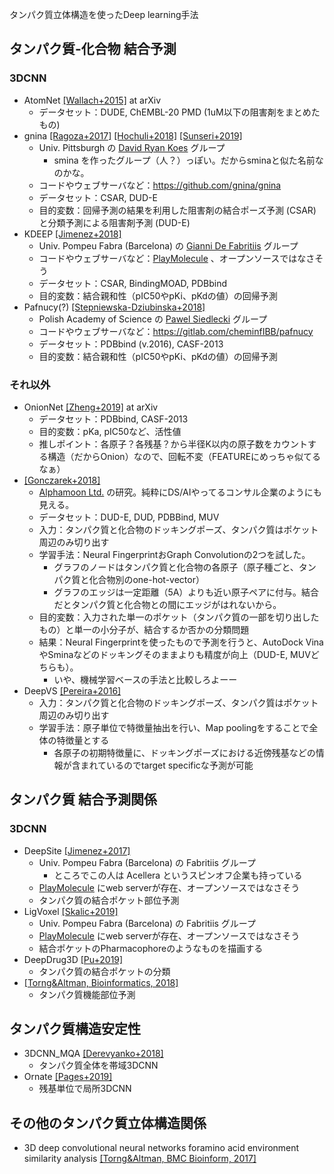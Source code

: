タンパク質立体構造を使ったDeep learning手法
<!--
* NAME [[AUTHOR YEAR]](ADDRESS) at JOURNAL NAME
  * INSTITUTE NAME の PRINCIPAL INVESTIGATOR グループ
  * コードやウェブサーバなど：存在すればアドレスを記述
  * データセット：
  * 目的変数：
  * 推しポイント（あれば）
-->
## タンパク質-化合物 結合予測

### 3DCNN
* AtomNet [[Wallach+2015]](https://arxiv.org/abs/1510.02855) at arXiv
  * データセット：DUDE, ChEMBL-20 PMD (1uM以下の阻害剤をまとめたもの)
* gnina [[Ragoza+2017]](https://pubs.acs.org/doi/abs/10.1021%2Facs.jcim.6b00740) [[Hochuli+2018]](https://www.sciencedirect.com/science/article/pii/S1093326318301670) [[Sunseri+2019]](https://link.springer.com/article/10.1007/s10822-018-0133-y)
  * Univ. Pittsburgh の [David Ryan Koes](http://bits.csb.pitt.edu/) グループ
    * smina を作ったグループ（人？）っぽい。だからsminaと似た名前なのかな。
  * コードやウェブサーバなど：https://github.com/gnina/gnina
  * データセット：CSAR, DUD-E
  * 目的変数：回帰予測の結果を利用した阻害剤の結合ポーズ予測 (CSAR) と分類予測による阻害剤予測 (DUD-E) 
* KDEEP [[Jimenez+2018]](https://pubs.acs.org/doi/10.1021/acs.jcim.7b00650)
  * Univ. Pompeu Fabra (Barcelona) の [Gianni De Fabritiis](http://www.compscience.org/) グループ
  * コードやウェブサーバなど：[PlayMolecule](https://playmolecule.org/) 、オープンソースではなさそう
  * データセット：CSAR, BindingMOAD, PDBbind
  * 目的変数：結合親和性（pIC50やpKi、pKdの値）の回帰予測
* Pafnucy(?) [[Stepniewska-Dziubinska+2018]](https://academic.oup.com/bioinformatics/article/34/21/3666/4994792)
  * Polish Academy of Science の [Pawel Siedlecki](https://cheminfibb.github.io/) グループ
  * コードやウェブサーバなど：https://gitlab.com/cheminfIBB/pafnucy
  * データセット：PDBbind (v.2016), CASF-2013
  * 目的変数：結合親和性（pIC50やpKi、pKdの値）の回帰予測


### それ以外
* OnionNet [[Zheng+2019]](https://arxiv.org/abs/1906.02418) at arXiv
  * データセット：PDBbind, CASF-2013
  * 目的変数：pKa, pIC50など、活性値
  * 推しポイント：各原子？各残基？から半径K以内の原子数をカウントする構造（だからOnion）なので、回転不変（FEATUREにめっちゃ似てるなぁ）
* [[Gonczarek+2018]](https://www.sciencedirect.com/science/article/pii/S0010482517302974)
  * [Alphamoon Ltd.](https://alphamoon.ai/) の研究。純粋にDS/AIやってるコンサル企業のようにも見える。
  * データセット：DUD-E, DUD, PDBBind, MUV
  * 入力：タンパク質と化合物のドッキングポーズ、タンパク質はポケット周辺のみ切り出す
  * 学習手法：Neural FingerprintおGraph Convolutionの2つを試した。
    * グラフのノードはタンパク質と化合物の各原子（原子種ごと、タンパク質と化合物別のone-hot-vector）
    * グラフのエッジは一定距離（5A）よりも近い原子ペアに付与。結合だとタンパク質と化合物との間にエッジがはれないから。
  * 目的変数：入力された単一のポケット（タンパク質の一部を切り出したもの）と単一の小分子が、結合するか否かの分類問題
  * 結果：Neural Fingerprintを使ったもので予測を行うと、AutoDock VinaやSminaなどのドッキングそのままよりも精度が向上（DUD-E, MUVどちらも）。
    * いや、機械学習ベースの手法と比較しろよーー
* DeepVS [[Pereira+2016]](https://pubs.acs.org/doi/abs/10.1021/acs.jcim.6b00355)
  * 入力：タンパク質と化合物のドッキングポーズ、タンパク質はポケット周辺のみ切り出す
  * 学習手法：原子単位で特徴量抽出を行い、Map poolingをすることで全体の特徴量とする
    * 各原子の初期特徴量に、ドッキングポーズにおける近傍残基などの情報が含まれているのでtarget specificな予測が可能

## タンパク質 結合予測関係

### 3DCNN
* DeepSite [[Jimenez+2017]](https://academic.oup.com/bioinformatics/article/33/19/3036/3859178)
  * Univ. Pompeu Fabra (Barcelona) の Fabritiis グループ
    * ところでこの人は Acellera というスピンオフ企業も持っている
  * [PlayMolecule](https://playmolecule.org/) にweb serverが存在、オープンソースではなさそう
  * タンパク質の結合ポケット部位予測
* LigVoxel [[Skalic+2019]](https://academic.oup.com/bioinformatics/article/35/2/243/5050023)
  * Univ. Pompeu Fabra (Barcelona) の Fabritiis グループ
  * [PlayMolecule](https://playmolecule.org/) にweb serverが存在、オープンソースではなさそう
  * 結合ポケットのPharmacophoreのようなものを描画する
* DeepDrug3D [[Pu+2019]](https://journals.plos.org/ploscompbiol/article?id=10.1371/journal.pcbi.1006718)
  * タンパク質の結合ポケットの分類 
* [[Torng&Altman, Bioinformatics, 2018]](https://academic.oup.com/bioinformatics/article/35/9/1503/5104336)
  * タンパク質機能部位予測

## タンパク質構造安定性

* 3DCNN_MQA [[Derevyanko+2018]](https://academic.oup.com/bioinformatics/article/34/23/4046/5040325)
  * タンパク質全体を帯域3DCNN
* Ornate [[Pages+2019]](http://dx.doi.org/10.1093/bioinformatics/btz122)
  * 残基単位で局所3DCNN
  
## その他のタンパク質立体構造関係

* 3D deep convolutional neural networks foramino acid environment similarity analysis [[Torng&Altman, BMC Bioinform, 2017]](https://bmcbioinformatics.biomedcentral.com/articles/10.1186/s12859-017-1702-0)

